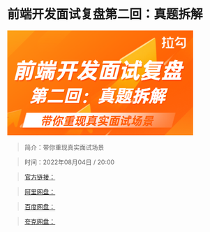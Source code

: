 # 前端开发面试复盘第二回：真题拆解

![img](../../assets/5c06e82b59f140da9d9189b883013226.png)

> 简介：带你重现真实面试场景

> 时间：2022年08月04日 / 20:00

> [官方链接：]()

> [阿里网盘：]()

> [百度网盘：]()

> [夸克网盘：]()
